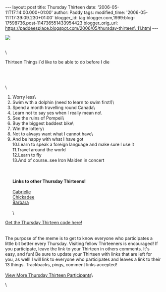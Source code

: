 \-\-- layout: post title: Thursday Thirteen date:
\'2006-05-11T17:14:00.000+01:00\' author: Paddy tags: modified\_time:
\'2006-05-11T17:39:09.230+01:00\' blogger\_id:
tag:blogger.com,1999:blog-17598736.post-114736551433954423
blogger\_orig\_url:
https://paddeesplace.blogspot.com/2006/05/thursday-thirteen\_11.html
\-\--

![](https://justthegirlnextdoor.net/blog/thursdaythirteen/thursdaythirteen300.jpg)

\
\

Thirteen Things i\`d like to be able to do before I die

\
\
\
\
1. Worry less\
2. Swim with a dolphin (need to learn to swim first!)\
3. Spend a month travelling round Canada\
4. Learn not to say yes when I really mean no\
5. See the ruins of Pompeii\
6. Buy the biggest baddest bike\
7. Win the lottery\
8. Not to always want what I cannot have\
9. And be happy with what I have got\
10.Learn to speak a foreign language and make sure I use it\
11.Travel around the world\
12.Learn to fly\
13.And of course..see Iron Maiden in concert\
\
\
\
**Links to other Thursday Thirteens!**\
\
[Gabrielle](https://gabrielle.blogsome.com/)\
[Chickadee](https://www.danno.org/blogs/)\
[Barbara](https://bmiers.blogspot.com/)\
\
\

[Get the Thursday Thirteen code
here!](https://www.justthegirlnextdoor.net/blog/?page_id=222)\
\
\
The purpose of the meme is to get to know everyone who participates a
little bit better every Thursday. Visiting fellow Thirteeners is
encouraged! If you participate, leave the link to your Thirteen in
others comments. It's easy, and fun! Be sure to update your Thirteen
with links that are left for you, as well! I will link to everyone who
participates and leaves a link to their 13 things. Trackbacks, pings,
comment links accepted!\
\
[View More Thursday Thirteen
Participants](https://technorati.com/tag/thursday+thirteen)\

\
